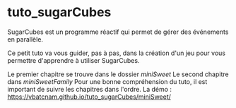 # tuto_sugarCubes

SugarCubes est un programme réactif qui permet de gérer des événements en parallèle.

Ce petit tuto va vous guider, pas à pas, dans la création d'un jeu pour vous permettre d'apprendre à utiliser SugarCubes.

Le premier chapitre se trouve dans le dossier *miniSweet*
Le second chapitre dans *miniSweetFamily*
Pour une bonne compréhension du tuto, il est important de suivre les chapitres dans l'ordre.
La démo : https://vbatcnam.github.io/tuto_sugarCubes/miniSweet/


